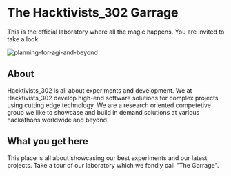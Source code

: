 # The Hacktivists_302 Garrage 
This is the official laboratory where all the magic happens. You are invited to take a look.

![planning-for-agi-and-beyond](https://github.com/hacktivists302/.github/assets/123860665/0b8bfd5b-2321-41dc-bad5-cb2fdb6d69f1)

## About
Hacktivists_302 is all about experiments and development. We at Hacktivists_302 develop high-end software solutions for complex projects using cutting edge technology. 
We are a research oriented competetive group we like to showcase and build in demand solutions at various hackathons worldwide and beyond.

## What you get here
This place is all about showcasing our best experiments and our latest projects. Take a tour of our laboratory which we fondly call "The Garrage". 
<!--

**Here are some ideas to get you started:**

🙋‍♀️ A short introduction - what is your organization all about?
🌈 Contribution guidelines - how can the community get involved?
👩‍💻 Useful resources - where can the community find your docs? Is there anything else the community should know?
🍿 Fun facts - what does your team eat for breakfast?
🧙 Remember, you can do mighty things with the power of [Markdown](https://docs.github.com/github/writing-on-github/getting-started-with-writing-and-formatting-on-github/basic-writing-and-formatting-syntax)
-->
